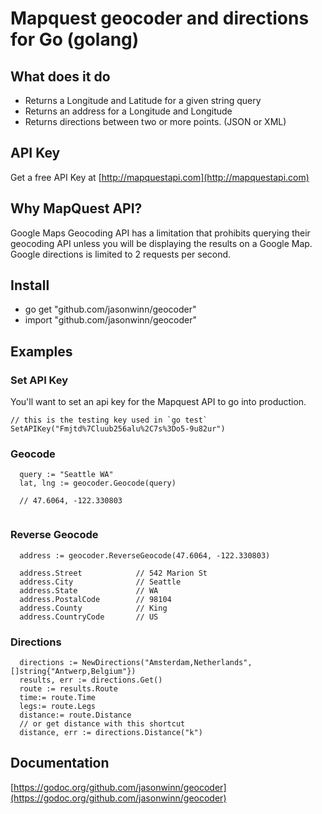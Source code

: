 Mapquest geocoder and directions for Go (golang)
================================================

## What does it do

* Returns a Longitude and Latitude for a given string query
* Returns an address for a Longitude and Longitude
* Returns directions between two or more points. (JSON or XML)

## API Key
Get a free API Key at [http://mapquestapi.com](http://mapquestapi.com)

## Why MapQuest API?
Google Maps Geocoding API has a limitation that prohibits querying their geocoding API unless you will be displaying the results on a Google Map. Google directions is limited to 2 requests per second.

## Install

* go get "github.com/jasonwinn/geocoder"
* import "github.com/jasonwinn/geocoder"
 

## Examples

### Set API Key

You'll want to set an api key for the Mapquest API to go into production.
```golang
// this is the testing key used in `go test`
SetAPIKey("Fmjtd%7Cluub256alu%2C7s%3Do5-9u82ur")
```

### Geocode
```golang
  query := "Seattle WA"
  lat, lng := geocoder.Geocode(query)
  
  // 47.6064, -122.330803
 
```

### Reverse Geocode
```golang
  address := geocoder.ReverseGeocode(47.6064, -122.330803)

  address.Street 	        // 542 Marion St   
  address.City 		        // Seattle
  address.State 	        // WA
  address.PostalCode 	    // 98104 
  address.County 	        // King
  address.CountryCode       // US 

```

### Directions
```golang
  directions := NewDirections("Amsterdam,Netherlands", []string{"Antwerp,Belgium"})
  results, err := directions.Get()
  route := results.Route
  time:= route.Time
  legs:= route.Legs
  distance:= route.Distance
  // or get distance with this shortcut
  distance, err := directions.Distance("k")
```

## Documentation

[https://godoc.org/github.com/jasonwinn/geocoder](https://godoc.org/github.com/jasonwinn/geocoder)


